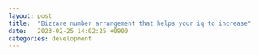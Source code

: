 ```yaml
---
layout: post
title:  "Bizzare number arrangement that helps your iq to increase"
date:   2023-02-25 14:02:25 +0900
categories: development
---
```


